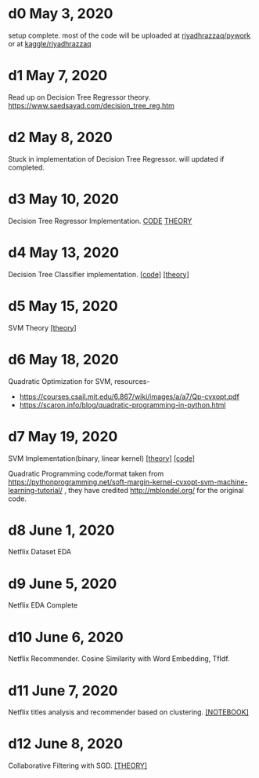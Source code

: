 # d0 May 3, 2020
setup complete. most of the code will be uploaded at [riyadhrazzaq/pywork](https://github.com/riyadhrazzaq/pywork.git) or at [kaggle/riyadhrazzaq](https://kaggle.com/riyadhrazzaq)

# d1 May 7, 2020
Read up on Decision Tree Regressor theory. 
https://www.saedsayad.com/decision_tree_reg.htm

# d2 May 8, 2020
Stuck in implementation of Decision Tree Regressor. will updated if completed.
# d3 May 10, 2020
Decision Tree Regressor Implementation. [CODE](https://github.com/riyadhrazzaq/pywork/blob/master/scripts/mlfromscratch/DecisionTreeRegressor.py) [THEORY](https://www.saedsayad.com/decision_tree_reg.htm)
# d4 May 13, 2020
Decision Tree Classifier implementation. [[code]](https://github.com/riyadhrazzaq/pywork/blob/master/scripts/mlfromscratch/DecisionTreeClassifier.py) [[theory]](https://www.saedsayad.com/decision_tree.htm)
# d5 May 15, 2020
SVM Theory [[theory]](https://cling.csd.uwo.ca/cs860/papers/SVM_Explained.pdf)
# d6 May 18, 2020
Quadratic Optimization for SVM, resources-
* https://courses.csail.mit.edu/6.867/wiki/images/a/a7/Qp-cvxopt.pdf
* https://scaron.info/blog/quadratic-programming-in-python.html
# d7 May 19, 2020
SVM Implementation(binary, linear kernel) [[theory]](https://cling.csd.uwo.ca/cs860/papers/SVM_Explained.pdf) [[code]](https://github.com/riyadhrazzaq/pywork/blob/master/scripts/mlfromscratch/svm.py) 

Quadratic Programming code/format taken from https://pythonprogramming.net/soft-margin-kernel-cvxopt-svm-machine-learning-tutorial/ , they have credited http://mblondel.org/ for the original code. 
# d8 June 1, 2020
Netflix Dataset EDA
# d9 June 5, 2020
Netflix EDA Complete
# d10 June 6, 2020
Netflix Recommender. Cosine Similarity with Word Embedding, TfIdf.
# d11 June 7, 2020
Netflix titles analysis and recommender based on clustering. [[NOTEBOOK]](https://www.kaggle.com/riyadhrazzaq/netflix-eda-recommender)
# d12 June 8, 2020
Collaborative Filtering with SGD. [[THEORY]](https://developers.google.com/machine-learning/recommendation/collaborative/matrix)

